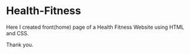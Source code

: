 # Health-Fitness

Here I created front(home) page of a Health Fitness Website using HTML and CSS.

Thank you. 

